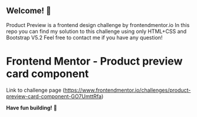 ## Welcome! 👋
Product Preview is a frontend design challenge by frontendmentor.io
In this repo you can find my solution to this challenge using only HTML+CSS and Bootstrap V5.2
Feel free to contact me if you have any question!

# Frontend Mentor - Product preview card component
Link to challenge page (https://www.frontendmentor.io/challenges/product-preview-card-component-GO7UmttRfa)

**Have fun building!** 🚀
